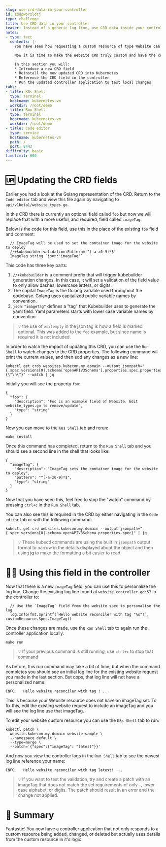 ```yaml
---
slug: use-crd-data-in-your-controller
id: zddpwbrzlotj
type: challenge
title: Use CRD data in your controller
teaser: Instead of a generic log line, use CRD data inside your controller
notes:
- type: text
  contents: |-
    You have seen how requesting a custom resource of type Website can trigger the controller application.

    Now it is time to make the Website CRD truly custom and have the controller use the custom data provided as a part of the CRD spec.

    In this section you will:
    * Introduce a new CRD field
    * Reinstall the now updated CRD into Kubernetes
    * Reference the CRD field in the controller
    * Run the updated controller application to test local changes
tabs:
- title: K8s Shell
  type: terminal
  hostname: kubernetes-vm
  workdir: /root/demo
- title: Run Shell
  type: terminal
  hostname: kubernetes-vm
  workdir: /root/demo
- title: Code editor
  type: service
  hostname: kubernetes-vm
  path: /
  port: 8443
difficulty: basic
timelimit: 600
---
```


🆙 Updating the CRD fields
==============

Earlier you had a look at the Golang representation of the CRD. Return to the `Code editor` tab and view this file again by navigating to `api/v1beta1/website_types.go`.

In this CRD there is currently an optional field called `foo` but now we will replace that with a more useful, and required, field called `imageTag`.

Below is the code for this field, use this in the place of the existing `foo` field and comment:

```
  // ImageTag will be used to set the container image for the website to deploy
  //+kubebuilder:validation:Pattern=`^[-a-z0-9]*$`
  ImageTag string `json:"imageTag"`
```

This code has three key parts:

1. `//+kubebuilder` is a comment prefix that will trigger kubebuilder generation changes. In this case, it will set a validation of the field value to only allow dashes, lowercase letters, or digits.
2. The capital `ImageTag` is the Golang variable used throughout the codebase. Golang uses capitalized public variable names by convention.
3. `json:"imageTag"` defines a "tag" that Kubebuilder uses to generate the yaml field. Yaml parameters starts with lower case variable names by convention.

> 💡 the use of `omitempty` in the json tag is how a field is marked optional. This was added to the `foo` example, but since name is required it is not included.

In order to watch the impact of updating this CRD, you can use the `Run Shell` to watch changes to the CRD properties. The following command will print the current values, and then add any changes as a new line:

```
kubectl get crds websites.kubecon.my.domain --output jsonpath="{.spec.versions[0].schema['openAPIV3Schema'].properties.spec.properties}{\"\n\"}" --watch | jq
```

Initially you will see the property `foo`:

```
{
  "foo": {
    "description": "Foo is an example field of Website. Edit website_types.go to remove/update",
    "type": "string"
  }
}
```

Now you can move to the `K8s Shell` tab and rerun:

```
make install
```

Once this command has completed, return to the `Run Shell` tab and you should see a second line in the shell that looks like:

```
{
  "imageTag": {
    "description": "ImageTag sets the container image for the website to deploy",
    "pattern": "^[-a-z0-9]*$",
    "type": "string"
  }
}
```

Now that you have seen this, feel free to stop the "watch" command by pressing `ctrl+c` in the `Run Shell` tab.

You can also see this is required in the CRD by either navigating in the `Code editor` tab or with the following command:

```
kubectl get crd websites.kubecon.my.domain --output jsonpath="{.spec.versions[0].schema.openAPIV3Schema.properties.spec}" | jq
```

> 💡 These kubectl commands are using the built in `jsonpath` output format to narrow in the details displayed about the object and then using [jq](https://stedolan.github.io/jq/) to make the formatting a bit easier to read.


👯‍♂️ Using this field in the controller
==============

Now that there is a new `imageTag` field, you can use this to personalize the log line. Change the existing log line found at `website_controller.go:57` in the controller to:

```
  // Use the `ImageTag` field from the website spec to personalise the log
  log.Info(fmt.Sprintf(`Hello website reconciler with tag "%s"!`, customResource.Spec.ImageTag))
```

Once these changes are made, use the `Run Shell` tab to again run the controller application locally:

```
make run
```

> 💡 If your previous command is still running, use `ctrl+c` to stop that command

As before, this run command may take a bit of time, but when the command completes you should see an initial log line for the existing website request you made in the last section. But oops, that log line will not have a personalized name:

```
INFO    Hello website reconciler with tag ! ...
```

This is because your Website resource does not have an imageTag set. To fix this, edit the existing website request to include an imageTag and you will see the log line use that imageTag.

To edit your website custom resource you can use the `K8s Shell` tab to run:

```
kubectl patch \
  website.kubecon.my.domain website-sample \
  --namespace default \
  --type=merge \
  --patch='{"spec":{"imageTag": "latest"}}'
```

And now you view the controller logs in the `Run Shell` tab to see the newest log line reference your name:

```
INFO    Hello website reconciler with tag latest! ...
```

> 💡 If you want to test the validation, try and create a patch with an imageTag that does not match the set requirements of only `-`, lower case alphabet, or digits. The patch should result in an error and the change not applied.

📕 Summary
==============

Fantastic! You now have a controller application that not only responds to a custom resource being added, changed, or deleted but actually uses details from the custom resource in it's logic.
